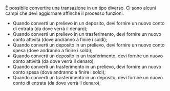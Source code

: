 È possibile convertire una transazione in un tipo diverso. Ci sono alcuni campi che devi aggiornare affinché il processo funzioni.

* Quando converti un prelievo in un deposito, devi fornire un nuovo conto di entrata (da dove verrà il denaro);
* Quando converti un prelievo in un trasferimento, devi fornire un nuovo conto attività (dove andranno a finire i soldi);
* Quando converti un deposito in un prelievo, devi fornire un nuovo conto spesa (dove andranno a finire i soldi);
* Quando converti un deposito in un trasferimento, devi fornire un nuovo conto attività (da dove verrà il denaro);
* Quando converti un trasferimento in un prelievo, devi fornire un nuovo conto spesa (dove andranno a finire i soldi);
* Quando converti un trasferimento in un deposito, devi fornire un nuovo conto di entrata (da dove verrà il denaro);